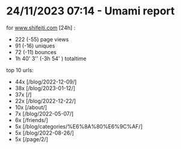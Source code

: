 # 24/11/2023 07:14 - Umami report
for www.shifeiti.com [24h] :

 - 222 (-55) page views
 - 91 (-16) uniques
 - 72 (-11) bounces
 - 1h 40' 3'' (-3h 54' ) totaltime


top 10 urls:
 - 44x [/blog/2022-12-09/]
 - 38x [/blog/2023-01-12/]
 - 37x [/]
 - 22x [/blog/2022-12-22/]
 - 10x [/about/]
 - 7x [/blog/2022-05-07/]
 - 6x [/friends/]
 - 5x [/blog/categories/%E6%8A%80%E6%9C%AF/]
 - 5x [/blog/2022-08-26/]
 - 5x [/page/2/]



